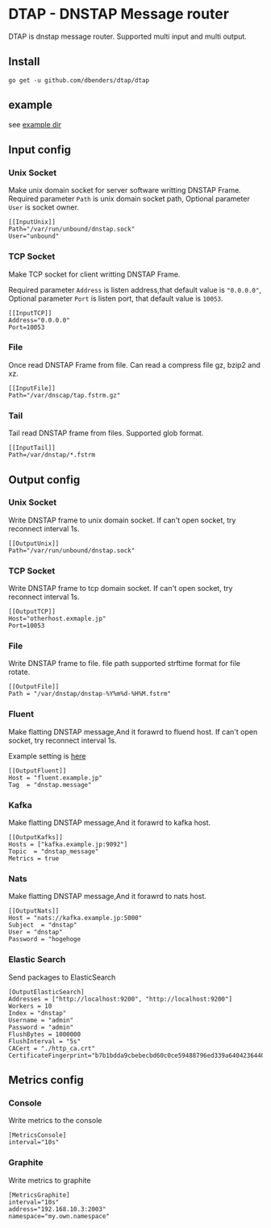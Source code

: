 # DTAP - DNSTAP Message router
DTAP is dnstap message router.
Supported multi input and multi output.

## Install
```
go get -u github.com/dbenders/dtap/dtap
```

## example
see [example dir](https://github.com/dbenders/dtap/tree/master/example)

## Input config
### Unix Socket
Make unix domain socket for server software writting DNSTAP Frame.
Required parameter `Path` is unix domain socket path,
Optional parameter `User` is socket owner.
```
[[InputUnix]]
Path="/var/run/unbound/dnstap.sock"
User="unbound"
```

### TCP Socket
Make TCP socket for client writting DNSTAP Frame.

Required parameter `Address` is listen address,that default value is `"0.0.0.0"`,
Optional parameter `Port` is listen port, that default value is `10053`.
```
[[InputTCP]]
Address="0.0.0.0"
Port=10053
```

### File
Once read DNSTAP Frame from file.
Can read a compress file gz, bzip2 and xz.

```
[[InputFile]]
Path="/var/dnscap/tap.fstrm.gz"
```

### Tail
Tail read DNSTAP frame from files.
Supported glob format.

```
[[InputTail]]
Path=/var/dnstap/*.fstrm

```

## Output config
### Unix Socket
Write DNSTAP frame to unix domain socket.
If can't open socket, try reconnect interval 1s.
```
[[OutputUnix]]
Path="/var/run/unbound/dnstap.sock"
```

### TCP Socket
Write DNSTAP frame to tcp domain socket.
If can't open socket, try reconnect interval 1s.

```
[[OutputTCP]]
Host="otherhost.exmaple.jp"
Port=10053
```

### File
Write DNSTAP frame to file.
file path supported strftime format for file rotate.
```
[[OutputFile]]
Path = "/var/dnstap/dnstap-%Y%m%d-%H%M.fstrm"
```

### Fluent
Make flatting DNSTAP message,And it forawrd to fluend host.
If can't open socket, try reconnect interval 1s.

Example setting is [here](elasticsearch.md)

```
[[OutputFluent]]
Host = "fluent.example.jp"
Tag  = "dnstap.message"
```

### Kafka
Make flatting DNSTAP message,And it forawrd to kafka host.


```
[[OutputKafks]]
Hosts = ["kafka.example.jp:9092"]
Topic  = "dnstap_message"
Metrics = true
```


### Nats
Make flatting DNSTAP message,And it forawrd to nats host.


```
[[OutputNats]]
Host = "nats://kafka.example.jp:5000"
Subject  = "dnstap"
User = "dnstap"
Password = "hogehoge

```

### Elastic Search
Send packages to ElasticSearch

```
[OutputElasticSearch]
Addresses = ["http://localhost:9200", "http://localhost:9200"]
Workers = 10
Index = "dnstap"
Username = "admin"
Password = "admin"
FlushBytes = 1000000
FlushInterval = "5s"
CACert = "./http_ca.crt"
CertificateFingerprint="b7b1bdda9cbebecbd60c0ce59488796ed339a6404236440352c1e173a45d5619"
```


## Metrics config
### Console
Write metrics to the console
```
[MetricsConsole]
interval="10s"
```

### Graphite
Write metrics to graphite
```
[MetricsGraphite]
interval="10s"
address="192.168.10.3:2003"
namespace="my.own.namespace"
```
